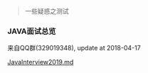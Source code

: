 
> 一些疑惑之测试
>
>


### JAVA面试总览

来自QQ群(329019348), update at 2018-04-17

[JavaInterview2019.md](./JavaInterview2019.md)

